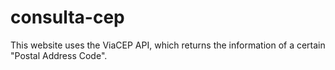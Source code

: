 # consulta-cep
This website uses the ViaCEP API, which returns the information of a certain "Postal Address Code".
